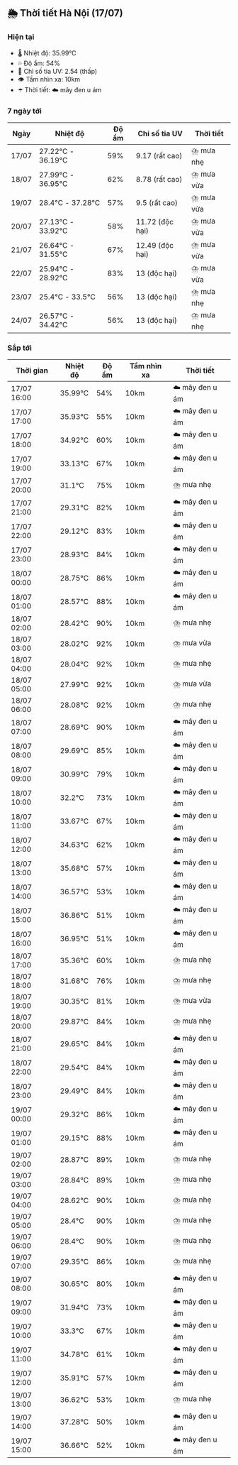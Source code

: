 ## 🌦️ Thời tiết Hà Nội (17/07)

### Hiện tại

- 🌡️ Nhiệt độ: 35.99℃
- 💦 Độ ẩm: 54%
- 🌟 Chỉ số tia UV: 2.54 (thấp)
- 👁️ Tầm nhìn xa: 10km
- ☂️ Thời tiết: ☁️ mây đen u ám

### 7 ngày tới

| Ngày | Nhiệt độ | Độ ẩm | Chỉ số tia UV | Thời tiết |
| --- | --- | --- | --- | --- |
| 17/07 | 27.22℃ - 36.19℃ | 59% | 9.17 (rất cao) | ⛈️ mưa nhẹ |
| 18/07 | 27.99℃ - 36.95℃ | 62% | 8.78 (rất cao) | ⛈️ mưa vừa |
| 19/07 | 28.4℃ - 37.28℃ | 57% | 9.5 (rất cao) | ⛈️ mưa vừa |
| 20/07 | 27.13℃ - 33.92℃ | 58% | 11.72 (độc hại) | ⛈️ mưa vừa |
| 21/07 | 26.64℃ - 31.55℃ | 67% | 12.49 (độc hại) | ⛈️ mưa vừa |
| 22/07 | 25.94℃ - 28.92℃ | 83% | 13 (độc hại) | ⛈️ mưa vừa |
| 23/07 | 25.4℃ - 33.5℃ | 56% | 13 (độc hại) | ⛈️ mưa nhẹ |
| 24/07 | 26.57℃ - 34.42℃ | 56% | 13 (độc hại) | ⛈️ mưa nhẹ |

### Sắp tới

| Thời gian | Nhiệt độ | Độ ẩm | Tầm nhìn xa | Thời tiết |
| --- | --- | --- | --- | --- |
| 17/07 16:00 | 35.99℃ | 54% | 10km | ☁️ mây đen u ám |
| 17/07 17:00 | 35.93℃ | 55% | 10km | ☁️ mây đen u ám |
| 17/07 18:00 | 34.92℃ | 60% | 10km | ☁️ mây đen u ám |
| 17/07 19:00 | 33.13℃ | 67% | 10km | ☁️ mây đen u ám |
| 17/07 20:00 | 31.1℃ | 75% | 10km | ⛈️ mưa nhẹ |
| 17/07 21:00 | 29.31℃ | 82% | 10km | ☁️ mây đen u ám |
| 17/07 22:00 | 29.12℃ | 83% | 10km | ☁️ mây đen u ám |
| 17/07 23:00 | 28.93℃ | 84% | 10km | ☁️ mây đen u ám |
| 18/07 00:00 | 28.75℃ | 86% | 10km | ☁️ mây đen u ám |
| 18/07 01:00 | 28.57℃ | 88% | 10km | ☁️ mây đen u ám |
| 18/07 02:00 | 28.42℃ | 90% | 10km | ⛈️ mưa nhẹ |
| 18/07 03:00 | 28.02℃ | 92% | 10km | ⛈️ mưa vừa |
| 18/07 04:00 | 28.04℃ | 92% | 10km | ⛈️ mưa nhẹ |
| 18/07 05:00 | 27.99℃ | 92% | 10km | ⛈️ mưa vừa |
| 18/07 06:00 | 28.08℃ | 92% | 10km | ⛈️ mưa nhẹ |
| 18/07 07:00 | 28.69℃ | 90% | 10km | ☁️ mây đen u ám |
| 18/07 08:00 | 29.69℃ | 85% | 10km | ☁️ mây đen u ám |
| 18/07 09:00 | 30.99℃ | 79% | 10km | ☁️ mây đen u ám |
| 18/07 10:00 | 32.2℃ | 73% | 10km | ☁️ mây đen u ám |
| 18/07 11:00 | 33.67℃ | 67% | 10km | ☁️ mây đen u ám |
| 18/07 12:00 | 34.63℃ | 62% | 10km | ☁️ mây đen u ám |
| 18/07 13:00 | 35.68℃ | 57% | 10km | ☁️ mây đen u ám |
| 18/07 14:00 | 36.57℃ | 53% | 10km | ☁️ mây đen u ám |
| 18/07 15:00 | 36.86℃ | 51% | 10km | ☁️ mây đen u ám |
| 18/07 16:00 | 36.95℃ | 51% | 10km | ☁️ mây đen u ám |
| 18/07 17:00 | 35.36℃ | 60% | 10km | ⛈️ mưa nhẹ |
| 18/07 18:00 | 31.68℃ | 76% | 10km | ⛈️ mưa nhẹ |
| 18/07 19:00 | 30.35℃ | 81% | 10km | ⛈️ mưa vừa |
| 18/07 20:00 | 29.87℃ | 84% | 10km | ⛈️ mưa nhẹ |
| 18/07 21:00 | 29.65℃ | 84% | 10km | ☁️ mây đen u ám |
| 18/07 22:00 | 29.54℃ | 84% | 10km | ☁️ mây đen u ám |
| 18/07 23:00 | 29.49℃ | 84% | 10km | ☁️ mây đen u ám |
| 19/07 00:00 | 29.32℃ | 86% | 10km | ☁️ mây đen u ám |
| 19/07 01:00 | 29.15℃ | 88% | 10km | ☁️ mây đen u ám |
| 19/07 02:00 | 28.87℃ | 89% | 10km | ⛈️ mưa nhẹ |
| 19/07 03:00 | 28.84℃ | 89% | 10km | ⛈️ mưa nhẹ |
| 19/07 04:00 | 28.62℃ | 90% | 10km | ⛈️ mưa nhẹ |
| 19/07 05:00 | 28.4℃ | 90% | 10km | ⛈️ mưa nhẹ |
| 19/07 06:00 | 28.4℃ | 90% | 10km | ⛈️ mưa nhẹ |
| 19/07 07:00 | 29.35℃ | 86% | 10km | ⛈️ mưa nhẹ |
| 19/07 08:00 | 30.65℃ | 80% | 10km | ☁️ mây đen u ám |
| 19/07 09:00 | 31.94℃ | 73% | 10km | ☁️ mây đen u ám |
| 19/07 10:00 | 33.3℃ | 67% | 10km | ☁️ mây đen u ám |
| 19/07 11:00 | 34.78℃ | 61% | 10km | ☁️ mây đen u ám |
| 19/07 12:00 | 35.91℃ | 57% | 10km | ☁️ mây đen u ám |
| 19/07 13:00 | 36.62℃ | 53% | 10km | ⛈️ mưa nhẹ |
| 19/07 14:00 | 37.28℃ | 50% | 10km | ☁️ mây đen u ám |
| 19/07 15:00 | 36.66℃ | 52% | 10km | ☁️ mây đen u ám |
